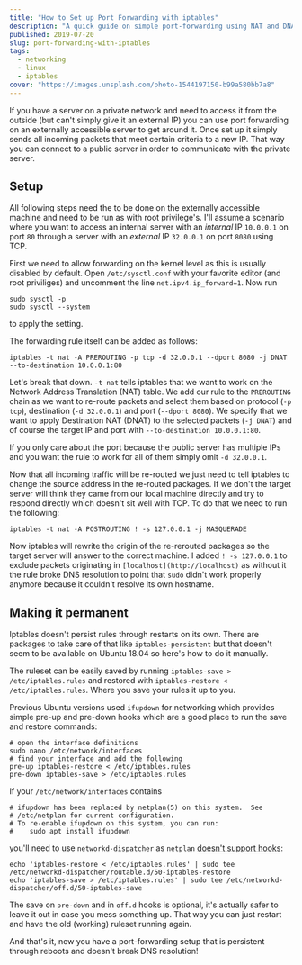 ```yaml
---
title: "How to Set up Port Forwarding with iptables"
description: "A quick guide on simple port-forwarding using NAT and DNAT in iptables"
published: 2019-07-20
slug: port-forwarding-with-iptables
tags:
  - networking
  - linux
  - iptables
cover: "https://images.unsplash.com/photo-1544197150-b99a580bb7a8"
---
```


If you have a server on a private network and need to access it from the outside (but can't simply give it an external IP) you can use port forwarding on an externally accessible server to get around it. Once set up it simply sends all incoming packets that meet certain criteria to a new IP. That way you can connect to a public server in order to communicate with the private server.

## Setup

All following steps need the to be done on the externally accessible machine and need to be run as with root privilege's. I'll assume a scenario where you want to access an internal server with an _internal_ IP `10.0.0.1` on port `80` through a server with an _external_ IP `32.0.0.1` on port `8080` using TCP.

First we need to allow forwarding on the kernel level as this is usually disabled by default. Open `/etc/sysctl.conf` with your favorite editor (and root priviliges) and uncomment the line `net.ipv4.ip_forward=1`. Now run

    sudo sysctl -p
    sudo sysctl --system

to apply the setting.

The forwarding rule itself can be added as follows:

    iptables -t nat -A PREROUTING -p tcp -d 32.0.0.1 --dport 8080 -j DNAT --to-destination 10.0.0.1:80

Let's break that down. `-t nat` tells iptables that we want to work on the Network Address Translation (NAT) table. We add our rule to the `PREROUTING` chain as we want to re-route packets and select them based on protocol (`-p tcp`), destination (`-d 32.0.0.1`) and port (`--dport 8080`). We specify that we want to apply Destination NAT (DNAT) to the selected packets (`-j DNAT`) and of course the target IP and port with `--to-destination 10.0.0.1:80`.

If you only care about the port because the public server has multiple IPs and you want the rule to work for all of them simply omit `-d 32.0.0.1`.

Now that all incoming traffic will be re-routed we just need to tell iptables to change the source address in the re-routed packages. If we don't the target server will think they came from our local machine directly and try to respond directly which doesn't sit well with TCP. To do that we need to run the following:

    iptables -t nat -A POSTROUTING ! -s 127.0.0.1 -j MASQUERADE

Now iptables will rewrite the origin of the re-rerouted packages so the target server will answer to the correct machine. I added `! -s 127.0.0.1` to exclude packets originating in `[localhost](http://localhost)` as without it the rule broke DNS resolution to point that `sudo` didn't work properly anymore because it couldn't resolve its own hostname.

## Making it permanent

Iptables doesn't persist rules through restarts on its own. There are packages to take care of that like `iptables-persistent` but that doesn't seem to be available on Ubuntu 18.04 so here's how to do it manually.

The ruleset can be easily saved by running `iptables-save > /etc/iptables.rules` and restored with `iptables-restore < /etc/iptables.rules`. Where you save your rules it up to you.

Previous Ubuntu versions used `ifupdown` for networking which provides simple pre-up and pre-down hooks which are a good place to run the save and restore commands:

    # open the interface definitions
    sudo nano /etc/network/interfaces
    # find your interface and add the following
    pre-up iptables-restore < /etc/iptables.rules
    pre-down iptables-save > /etc/iptables.rules

If your `/etc/network/interfaces` contains

    # ifupdown has been replaced by netplan(5) on this system.  See
    # /etc/netplan for current configuration.
    # To re-enable ifupdown on this system, you can run:
    #    sudo apt install ifupdown

you'll need to use `networkd-dispatcher` as `netplan` [doesn't support hooks](https://netplan.io/faq#use-pre-up-post-up-etc-hook-scripts):

    echo 'iptables-restore < /etc/iptables.rules' | sudo tee /etc/networkd-dispatcher/routable.d/50-iptables-restore
    echo 'iptables-save > /etc/iptables.rules' | sudo tee /etc/networkd-dispatcher/off.d/50-iptables-save

The save on `pre-down` and in `off.d` hooks is optional, it's actually safer to leave it out in case you mess something up. That way you can just restart and have the old (working) ruleset running again.

And that's it, now you have a port-forwarding setup that is persistent through reboots and doesn't break DNS resolution!
